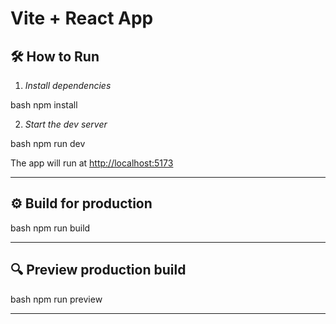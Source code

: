 # Vite + React App

## 🛠 How to Run

1. *Install dependencies*

bash
npm install


2. *Start the dev server*

bash
npm run dev


The app will run at [http://localhost:5173](http://localhost:5173)

---

## ⚙ Build for production

bash
npm run build


---

## 🔍 Preview production build

bash
npm run preview


---

